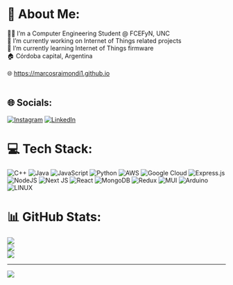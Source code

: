 # 💫 About Me:
👨‍💻 I’m a Computer Engineering Student @ FCEFyN, UNC<br>🔭 I’m currently working on Internet of Things related projects<br>🌱 I’m currently learning Internet of Things firmware<br>🏠 Córdoba capital, Argentina<br> <br>🌐 https://marcosraimondi1.github.io<br><br>


## 🌐 Socials:
[![Instagram](https://img.shields.io/badge/Instagram-%23E4405F.svg?logo=Instagram&logoColor=white)](https://instagram.com/marcosraimon) [![LinkedIn](https://img.shields.io/badge/LinkedIn-%230077B5.svg?logo=linkedin&logoColor=white)](https://linkedin.com/in/marcos-raimondi) 

# 💻 Tech Stack:
![C++](https://img.shields.io/badge/c++-%2300599C.svg?style=flat&logo=c%2B%2B&logoColor=white) ![Java](https://img.shields.io/badge/java-%23ED8B00.svg?style=flat&logo=java&logoColor=white) ![JavaScript](https://img.shields.io/badge/javascript-%23323330.svg?style=flat&logo=javascript&logoColor=%23F7DF1E) ![Python](https://img.shields.io/badge/python-3670A0?style=flat&logo=python&logoColor=ffdd54) ![AWS](https://img.shields.io/badge/AWS-%23FF9900.svg?style=flat&logo=amazon-aws&logoColor=white) ![Google Cloud](https://img.shields.io/badge/Google%20Cloud-%234285F4.svg?style=flat&logo=google-cloud&logoColor=white) ![Express.js](https://img.shields.io/badge/express.js-%23404d59.svg?style=flat&logo=express&logoColor=%2361DAFB) ![NodeJS](https://img.shields.io/badge/node.js-6DA55F?style=flat&logo=node.js&logoColor=white) ![Next JS](https://img.shields.io/badge/Next-black?style=flat&logo=next.js&logoColor=white) ![React](https://img.shields.io/badge/react-%2320232a.svg?style=flat&logo=react&logoColor=%2361DAFB) ![MongoDB](https://img.shields.io/badge/MongoDB-%234ea94b.svg?style=flat&logo=mongodb&logoColor=white) ![Redux](https://img.shields.io/badge/redux-%23593d88.svg?style=flat&logo=redux&logoColor=white) ![MUI](https://img.shields.io/badge/MUI-%230081CB.svg?style=flat&logo=material-ui&logoColor=white) ![Arduino](https://img.shields.io/badge/-Arduino-00979D?style=flat&logo=Arduino&logoColor=white) ![LINUX](https://img.shields.io/badge/Linux-FCC624?style=flat&logo=linux&logoColor=black)
# 📊 GitHub Stats:
![](https://github-readme-stats.vercel.app/api?username=marcosraimondi1&theme=onedark&hide_border=false&include_all_commits=true&count_private=true)<br/>
![](https://github-readme-streak-stats.herokuapp.com/?user=marcosraimondi1&theme=onedark&hide_border=false)<br/>
![](https://github-readme-stats.vercel.app/api/top-langs/?username=marcosraimondi1&theme=onedark&hide_border=false&include_all_commits=true&count_private=true&layout=compact)

---
[![](https://visitcount.itsvg.in/api?id=marcosraimondi1&icon=5&color=1)](https://visitcount.itsvg.in)

<!-- Proudly created with GPRM ( https://gprm.itsvg.in ) -->
